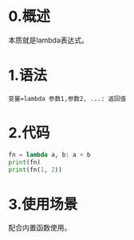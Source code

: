 # 0.概述

本质就是lambda表达式。

# 1.语法

```properties
变量=lambda 参数1,参数2, ...: 返回值
```

# 2.代码

```python
fn = lambda a, b: a + b
print(fn)
print(fn(1, 2))
```

# 3.使用场景

配合内置函数使用。